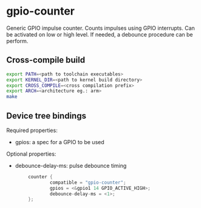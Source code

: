 # gpio-counter

Generic GPIO impulse counter. Counts impulses using GPIO interrupts.
Can be activated on low or high level. If needed, 
a debounce procedure can be perform.

## Cross-compile build
```sh
export PATH=<path to toolchain executables>
export KERNEL_DIR=<path to kernel build directory>
export CROSS_COMPILE=<cross compilation prefix>
export ARCH=<architecture eg.: arm>
make
```

## Device tree bindings

Required properties:
* gpios: a spec for a GPIO to be used

Optional properties:
* debounce-delay-ms: pulse debounce timing

```c
        counter {
                compatible = "gpio-counter";
                gpios = <&gpio1 14 GPIO_ACTIVE_HIGH>;
                debounce-delay-ms = <1>;
        };
```
